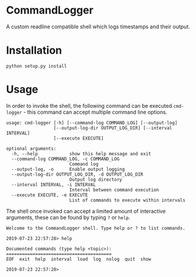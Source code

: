 # CommandLogger

A custom readline compatible shell which logs timestamps and their output.

# Installation

```
python setup.py install
```

# Usage

In order to invoke the shell, the following command can be executed `cmd-logger` - this command can accept multiple command line options.

```
usage: cmd-logger [-h] [--command-log COMMAND_LOG] [--output-log]
                  [--output-log-dir OUTPUT_LOG_DIR] [--interval INTERVAL]
                  [--execute EXECUTE]

optional arguments:
  -h, --help            show this help message and exit
  --command-log COMMAND_LOG, -c COMMAND_LOG
                        Command log
  --output-log, -o      Enable output logging
  --output-log-dir OUTPUT_LOG_DIR, -d OUTPUT_LOG_DIR
                        Output log directory
  --interval INTERVAL, -i INTERVAL
                        Interval between command execution
  --execute EXECUTE, -e EXECUTE
                        List of commands to execute within intervals
```

The shell once invoked can accept a limited amount of interactive arguments, these can be found by typing `?` or `help`.

```
Welcome to the CommandLogger shell. Type help or ? to list commands.

2019-07-23 22:57:28> help

Documented commands (type help <topic>):
========================================
EOF  exit  help  interval  load  log  nolog  quit  show

2019-07-23 22:57:28>
```
